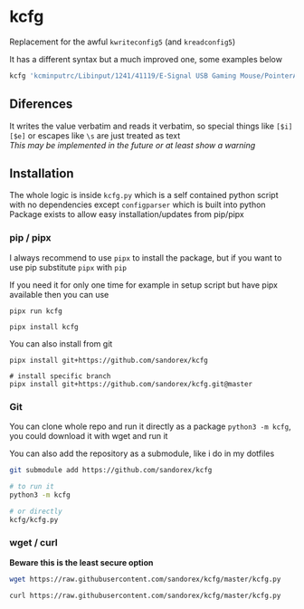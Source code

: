 # kcfg
Replacement for the awful `kwriteconfig5` (and `kreadconfig5`)

It has a different syntax but a much improved one, some examples below
```sh
kcfg 'kcminputrc/Libinput/1241/41119/E-Signal USB Gaming Mouse/PointerAcceleration' --write -0.200
```

## Diferences
It writes the value verbatim and reads it verbatim, so special things like `[$i]` `[$e]` or escapes like `\s` are just treated as text\
*This may be implemented in the future or at least show a warning*

## Installation
The whole logic is inside `kcfg.py` which is a self contained python script with no dependencies except `configparser` which is built into python\
Package exists to allow easy installation/updates from pip/pipx

### pip / pipx
I always recommend to use `pipx` to install the package, but if you want to use pip substitute `pipx` with `pip`

If you need it for only one time for example in setup script but have pipx available then you can use
```
pipx run kcfg
```

```
pipx install kcfg
```

You can also install from git
```
pipx install git+https://github.com/sandorex/kcfg

# install specific branch
pipx install git+https://github.com/sandorex/kcfg.git@master
```

### Git
You can clone whole repo and run it directly as a package `python3 -m kcfg`, you could download it with wget and run it

You can also add the repository as a submodule, like i do in my dotfiles
```sh
git submodule add https://github.com/sandorex/kcfg

# to run it
python3 -m kcfg

# or directly
kcfg/kcfg.py
```

### wget / curl
**Beware this is the least secure option**

```sh
wget https://raw.githubusercontent.com/sandorex/kcfg/master/kcfg.py
```

```sh
curl https://raw.githubusercontent.com/sandorex/kcfg/master/kcfg.py
```

